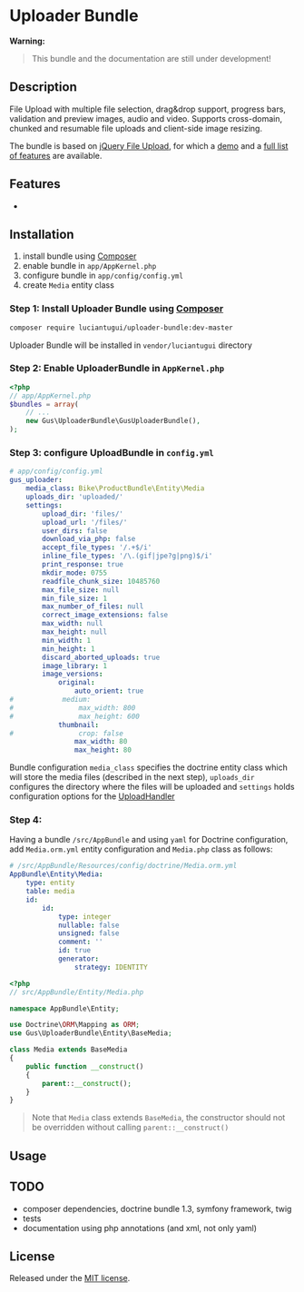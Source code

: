 # Uploader Bundle

**Warning:**
> This bundle and the documentation are still under development!

## Description
File Upload with multiple file selection, drag&drop support, progress bars, validation and preview images, audio and video.
Supports cross-domain, chunked and resumable file uploads and client-side image resizing.

The bundle is based on [jQuery File Upload](https://github.com/blueimp/jQuery-File-Upload), for which a [demo](https://blueimp.github.io/jQuery-File-Upload) and a [full list of features](https://github.com/blueimp/jQuery-File-Upload#features) are available.

## Features
*

## Installation
1. install bundle using [Composer](https://getcomposer.org)
2. enable bundle in `app/AppKernel.php`
3. configure bundle in `app/config/config.yml`
4. create `Media` entity class

### Step 1: Install Uploader Bundle using [Composer](https://getcomposer.org)
``` bash
composer require luciantugui/uploader-bundle:dev-master
```
Uploader Bundle will be installed in `vendor/luciantugui` directory

### Step 2: Enable UploaderBundle in `AppKernel.php`
``` php
<?php
// app/AppKernel.php
$bundles = array(
    // ...
    new Gus\UploaderBundle\GusUploaderBundle(),
);
```
### Step 3: configure UploadBundle in `config.yml`
``` yml
# app/config/config.yml
gus_uploader:
    media_class: Bike\ProductBundle\Entity\Media
    uploads_dir: 'uploaded/'
    settings:
        upload_dir: 'files/'
        upload_url: '/files/'
        user_dirs: false
        download_via_php: false
        accept_file_types: '/.+$/i'
        inline_file_types: '/\.(gif|jpe?g|png)$/i'
        print_response: true
        mkdir_mode: 0755
        readfile_chunk_size: 10485760
        max_file_size: null
        min_file_size: 1
        max_number_of_files: null
        correct_image_extensions: false
        max_width: null
        max_height: null
        min_width: 1
        min_height: 1
        discard_aborted_uploads: true
        image_library: 1
        image_versions:
            original:
                auto_orient: true
#            medium:
#                max_width: 800
#                max_height: 600
            thumbnail:
#                crop: false
                max_width: 80
                max_height: 80
```
Bundle configuration `media_class` specifies the doctrine entity class which will store the media files (described in the next step),
`uploads_dir` configures the directory where the files will be uploaded
and `settings` holds configuration options for the [UploadHandler](https://github.com/blueimp/jQuery-File-Upload/blob/master/server/php/UploadHandler.php)

### Step 4:
Having a bundle `/src/AppBundle` and using `yaml` for Doctrine configuration,
add `Media.orm.yml` entity configuration and `Media.php` class as follows:
``` yml
# /src/AppBundle/Resources/config/doctrine/Media.orm.yml
AppBundle\Entity\Media:
    type: entity
    table: media
    id:
        id:
            type: integer
            nullable: false
            unsigned: false
            comment: ''
            id: true
            generator:
                strategy: IDENTITY
```
``` php
<?php
// src/AppBundle/Entity/Media.php

namespace AppBundle\Entity;

use Doctrine\ORM\Mapping as ORM;
use Gus\UploaderBundle\Entity\BaseMedia;

class Media extends BaseMedia
{
    public function __construct()
    {
        parent::__construct();
    }
}

```
> Note that `Media` class extends `BaseMedia`, the constructor should not be overridden without calling `parent::__construct()`

## Usage

## TODO
* composer dependencies, doctrine bundle 1.3, symfony framework, twig
* tests
* documentation using php annotations (and xml, not only yaml)

## License
Released under the [MIT license](http://opensource.org/licenses/MIT).